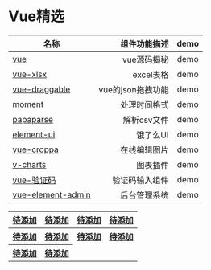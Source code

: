 Vue精选
===

| 名称        | 组件功能描述    |  demo  |
| --------   | -----:   | :----: |
| [vue](https://github.com/ustbhuangyi/vue-analysis)| vue源码揭秘|   demo    |
| [vue-xlsx](https://www.jianshu.com/p/44348319ccde)| excel表格  |   demo    |
| [vue-draggable](https://github.com/Shopify/draggable)| vue的json拖拽功能|   demo    |
| [moment](https://github.com/moment/moment)|处理时间格式|demo|
| [papaparse](https://github.com/mholt/PapaParse)|解析csv文件|demo|
|[element-ui](http://element.eleme.io/#/zh-CN)|饿了么UI|demo|
|[vue-croppa](https://zhanziyang.github.io/vue-croppa/#/)|在线编辑图片|demo|
|[v-charts](https://v-charts.js.org/#/)|图表插件|demo|
|[vue-验证码](https://mp.weixin.qq.com/s?__biz=MzA5NzkwNDk3MQ==&mid=2650585950&idx=1&sn=b2566c755fb28f8b3b174635d32d3f9a&chksm=8891ab7abfe6226c9b20c3e80b132252162eb59403f46c3ee793dffc40b4d01c781a80144532&mpshare=1&scene=1&srcid=1218HUiGGbKIPTHQ99Lx6Vld&rd2werd=1#wechat_redirect)|验证码输入组件|demo|
|[vue-element-admin](https://github.com/PanJiaChen/vue-element-admin)|后台管理系统|demo|

<table>
    <tr>
        <th><a href="">待添加</a></th>
        <th><a href="">待添加</a></th>
        <th><a href="">待添加</a></th>
        <th><a href="">待添加</a></th>
    </tr>
    <tr>
        <th><a href="">待添加</a></th>
        <th><a href="">待添加</a></th>
        <th><a href="">待添加</a></th>
        <th><a href="">待添加</a></th>
    </tr>
    <tr>
        <th><a href="">待添加</a></th>
        <th><a href="">待添加</a></th>
    </tr>
</table>